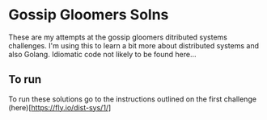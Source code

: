 # Gossip Gloomers Solns

These are my attempts at the gossip gloomers ditributed systems challenges. I'm using this to learn a bit more about distributed systems and also Golang. Idiomatic code not likely to be found here...

## To run
To run these solutions go to the instructions outlined on the first challenge (here)[https://fly.io/dist-sys/1/]
